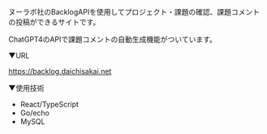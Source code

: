 <p>ヌーラボ社のBacklogAPIを使用してプロジェクト・課題の確認、課題コメントの投稿ができるサイトです。</p>
<p>ChatGPT4のAPIで課題コメントの自動生成機能がついています。</p>

<p>▼URL</p>
<a href="https://backlog.daichisakai.net" target="_brank">https://backlog.daichisakai.net</a>
<br />
<p>▼使用技術</p>
<ul>
<li>React/TypeScript</li>
<li>Go/echo</li>
<li>MySQL</li>
</ul>
